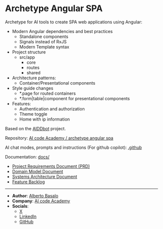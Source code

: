 # Archetype Angular SPA

Archetype for AI tools to create SPA web applications using Angular:

- Modern Angular dependencies and best practices
  - Standalone components
  - Signals instead of RxJS
  - Modern Template syntax
- Project structure
  - src/app
    - core
    - routes
    - shared
- Architecture patterns:
  - Container/Presentational components
- Style guide changes
  - *.page for routed containers
  - *.form|table|component for presentational components
- Features:
  - Authentication and authorization
  - Theme toggle
  - Home with ip information


Based on the [AIDDbot](https://github.com/AIDDbot/AIDDbot) project.

Repository: [AI code Academy / archetype angular spa](https://github.com/AIDDbot/ArchetypeAngularSPA)

AI chat modes, prompts and instructions (For github copilot): [.github](.github/)

Documentation: [docs/](docs/)
- [Project Requirements Document (PRD)](docs/PRD.md)
- [Domain Model Document](docs/DOMAIN.md)
- [Systems Architecture Document](docs/SYSTEMS.md)
- [Feature Backlog](docs/BACKLOG.md)

---

- **Author**: [Alberto Basalo](https://albertobasalo.dev)
- **Company**: [AI code Academy](https://aicode.academy)
- **Socials**:
  - [X](https://x.com/albertobasalo)
  - [LinkedIn](https://www.linkedin.com/in/albertobasalo/)
  - [GitHub](https://github.com/albertobasalo)
